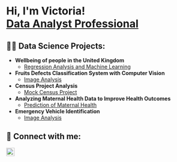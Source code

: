 <h1>Hi, I'm Victoria! <br/><a href=https://www.linkedin.com/in/victoria-joseph-aa802922b/)/">Data Analyst Professional</a>

<h2>👨‍💻 Data Science Projects:</h2>

- <b>Wellbeing of people in the United Kingdom </b>
  - [Regression Analysis and Machine Learning](https://github.com/Vicky-monioluwa/Wellbeing_of_people_in_United_Kingdom)
- <b>Fruits Defects Classification System with Computer Vision</b>
  - [Image Analysis](https://github.com/Vicky-monioluwa/Fruits_defect_classification) <b><i></b></i>
- <b>Census Project Analysis </b>
  - [Mock Census Project](https://github.com/Vicky-monioluwa/Census_analysis)
- <b>Analyzing Maternal Health Data to Improve Health Outcomes</b>
  - [Prediction of Maternal Health](https://github.com/Vicky-monioluwa/Maternal_Health_Prediction)
- <b>Emergency Vehicle Identification</b>
  - [Image Analysis](https:/)

<h2> 🤳 Connect with me:</h2>


[<img align="left" alt="Vicky-monioluwa | LinkedIn" width="22px" src="https://cdn.jsdelivr.net/npm/simple-icons@v3/icons/linkedin.svg" />][linkedin]

[linkedin]: https://www.linkedin.com/in/victoria-joseph-aa802922b/


